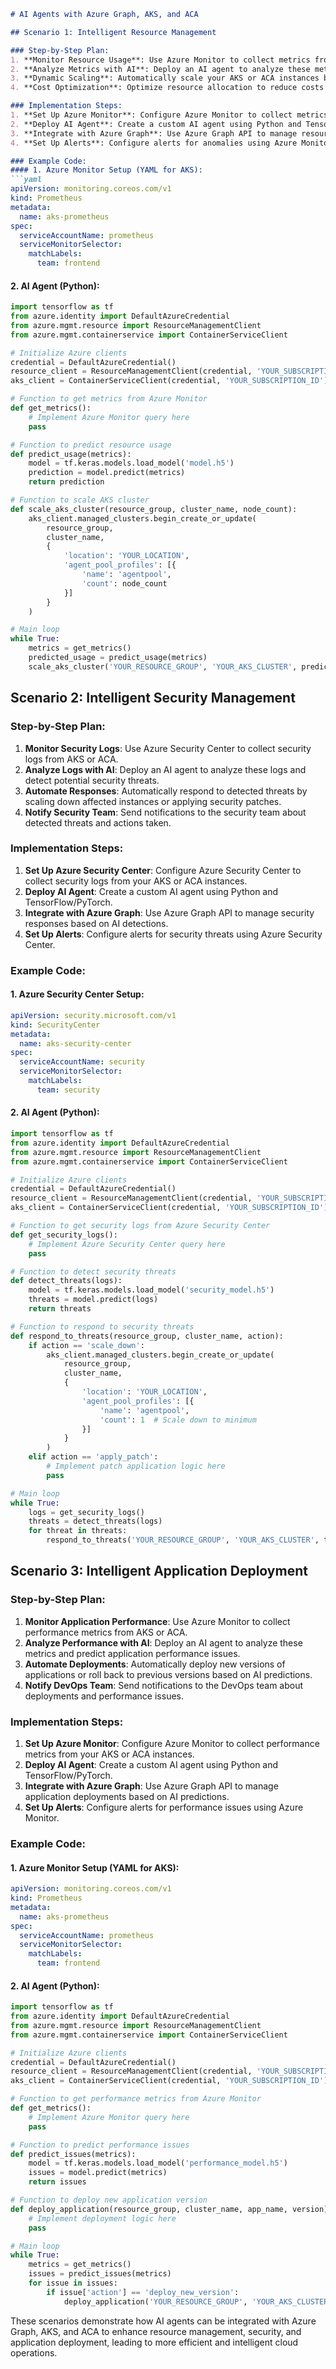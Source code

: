 
```markdown
# AI Agents with Azure Graph, AKS, and ACA

## Scenario 1: Intelligent Resource Management

### Step-by-Step Plan:
1. **Monitor Resource Usage**: Use Azure Monitor to collect metrics from AKS or ACA.
2. **Analyze Metrics with AI**: Deploy an AI agent to analyze these metrics and predict future resource needs.
3. **Dynamic Scaling**: Automatically scale your AKS or ACA instances based on AI predictions.
4. **Cost Optimization**: Optimize resource allocation to reduce costs while maintaining performance.

### Implementation Steps:
1. **Set Up Azure Monitor**: Configure Azure Monitor to collect metrics from your AKS or ACA instances.
2. **Deploy AI Agent**: Create a custom AI agent using Python and TensorFlow/PyTorch.
3. **Integrate with Azure Graph**: Use Azure Graph API to manage resources based on AI predictions.
4. **Set Up Alerts**: Configure alerts for anomalies using Azure Monitor.

### Example Code:
#### 1. Azure Monitor Setup (YAML for AKS):
```yaml
apiVersion: monitoring.coreos.com/v1
kind: Prometheus
metadata:
  name: aks-prometheus
spec:
  serviceAccountName: prometheus
  serviceMonitorSelector:
    matchLabels:
      team: frontend
```

#### 2. AI Agent (Python):
```python
import tensorflow as tf
from azure.identity import DefaultAzureCredential
from azure.mgmt.resource import ResourceManagementClient
from azure.mgmt.containerservice import ContainerServiceClient

# Initialize Azure clients
credential = DefaultAzureCredential()
resource_client = ResourceManagementClient(credential, 'YOUR_SUBSCRIPTION_ID')
aks_client = ContainerServiceClient(credential, 'YOUR_SUBSCRIPTION_ID')

# Function to get metrics from Azure Monitor
def get_metrics():
    # Implement Azure Monitor query here
    pass

# Function to predict resource usage
def predict_usage(metrics):
    model = tf.keras.models.load_model('model.h5')
    prediction = model.predict(metrics)
    return prediction

# Function to scale AKS cluster
def scale_aks_cluster(resource_group, cluster_name, node_count):
    aks_client.managed_clusters.begin_create_or_update(
        resource_group,
        cluster_name,
        {
            'location': 'YOUR_LOCATION',
            'agent_pool_profiles': [{
                'name': 'agentpool',
                'count': node_count
            }]
        }
    )

# Main loop
while True:
    metrics = get_metrics()
    predicted_usage = predict_usage(metrics)
    scale_aks_cluster('YOUR_RESOURCE_GROUP', 'YOUR_AKS_CLUSTER', predicted_usage)
```

## Scenario 2: Intelligent Security Management

### Step-by-Step Plan:
1. **Monitor Security Logs**: Use Azure Security Center to collect security logs from AKS or ACA.
2. **Analyze Logs with AI**: Deploy an AI agent to analyze these logs and detect potential security threats.
3. **Automate Responses**: Automatically respond to detected threats by scaling down affected instances or applying security patches.
4. **Notify Security Team**: Send notifications to the security team about detected threats and actions taken.

### Implementation Steps:
1. **Set Up Azure Security Center**: Configure Azure Security Center to collect security logs from your AKS or ACA instances.
2. **Deploy AI Agent**: Create a custom AI agent using Python and TensorFlow/PyTorch.
3. **Integrate with Azure Graph**: Use Azure Graph API to manage security responses based on AI detections.
4. **Set Up Alerts**: Configure alerts for security threats using Azure Security Center.

### Example Code:
#### 1. Azure Security Center Setup:
```yaml
apiVersion: security.microsoft.com/v1
kind: SecurityCenter
metadata:
  name: aks-security-center
spec:
  serviceAccountName: security
  serviceMonitorSelector:
    matchLabels:
      team: security
```

#### 2. AI Agent (Python):
```python
import tensorflow as tf
from azure.identity import DefaultAzureCredential
from azure.mgmt.resource import ResourceManagementClient
from azure.mgmt.containerservice import ContainerServiceClient

# Initialize Azure clients
credential = DefaultAzureCredential()
resource_client = ResourceManagementClient(credential, 'YOUR_SUBSCRIPTION_ID')
aks_client = ContainerServiceClient(credential, 'YOUR_SUBSCRIPTION_ID')

# Function to get security logs from Azure Security Center
def get_security_logs():
    # Implement Azure Security Center query here
    pass

# Function to detect security threats
def detect_threats(logs):
    model = tf.keras.models.load_model('security_model.h5')
    threats = model.predict(logs)
    return threats

# Function to respond to security threats
def respond_to_threats(resource_group, cluster_name, action):
    if action == 'scale_down':
        aks_client.managed_clusters.begin_create_or_update(
            resource_group,
            cluster_name,
            {
                'location': 'YOUR_LOCATION',
                'agent_pool_profiles': [{
                    'name': 'agentpool',
                    'count': 1  # Scale down to minimum
                }]
            }
        )
    elif action == 'apply_patch':
        # Implement patch application logic here
        pass

# Main loop
while True:
    logs = get_security_logs()
    threats = detect_threats(logs)
    for threat in threats:
        respond_to_threats('YOUR_RESOURCE_GROUP', 'YOUR_AKS_CLUSTER', threat['action'])
```

## Scenario 3: Intelligent Application Deployment

### Step-by-Step Plan:
1. **Monitor Application Performance**: Use Azure Monitor to collect performance metrics from AKS or ACA.
2. **Analyze Performance with AI**: Deploy an AI agent to analyze these metrics and predict application performance issues.
3. **Automate Deployments**: Automatically deploy new versions of applications or roll back to previous versions based on AI predictions.
4. **Notify DevOps Team**: Send notifications to the DevOps team about deployments and performance issues.

### Implementation Steps:
1. **Set Up Azure Monitor**: Configure Azure Monitor to collect performance metrics from your AKS or ACA instances.
2. **Deploy AI Agent**: Create a custom AI agent using Python and TensorFlow/PyTorch.
3. **Integrate with Azure Graph**: Use Azure Graph API to manage application deployments based on AI predictions.
4. **Set Up Alerts**: Configure alerts for performance issues using Azure Monitor.

### Example Code:
#### 1. Azure Monitor Setup (YAML for AKS):
```yaml
apiVersion: monitoring.coreos.com/v1
kind: Prometheus
metadata:
  name: aks-prometheus
spec:
  serviceAccountName: prometheus
  serviceMonitorSelector:
    matchLabels:
      team: frontend
```

#### 2. AI Agent (Python):
```python
import tensorflow as tf
from azure.identity import DefaultAzureCredential
from azure.mgmt.resource import ResourceManagementClient
from azure.mgmt.containerservice import ContainerServiceClient

# Initialize Azure clients
credential = DefaultAzureCredential()
resource_client = ResourceManagementClient(credential, 'YOUR_SUBSCRIPTION_ID')
aks_client = ContainerServiceClient(credential, 'YOUR_SUBSCRIPTION_ID')

# Function to get performance metrics from Azure Monitor
def get_metrics():
    # Implement Azure Monitor query here
    pass

# Function to predict performance issues
def predict_issues(metrics):
    model = tf.keras.models.load_model('performance_model.h5')
    issues = model.predict(metrics)
    return issues

# Function to deploy new application version
def deploy_application(resource_group, cluster_name, app_name, version):
    # Implement deployment logic here
    pass

# Main loop
while True:
    metrics = get_metrics()
    issues = predict_issues(metrics)
    for issue in issues:
        if issue['action'] == 'deploy_new_version':
            deploy_application('YOUR_RESOURCE_GROUP', 'YOUR_AKS_CLUSTER', 'YOUR_APP_NAME', issue['version'])
```

These scenarios demonstrate how AI agents can be integrated with Azure Graph, AKS, and ACA to enhance resource management, security, and application deployment, leading to more efficient and intelligent cloud operations.
```

